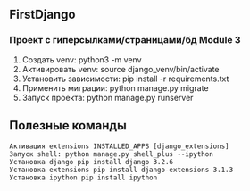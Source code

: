 ## FirstDjango
### Проект с гиперсылками/страницами/бд Module 3

1. Создать venv: python3 -m venv <venv-name>
2. Активировать venv: source django_venv/bin/activate
3. Установить зависимости: pip install -r requirements.txt
4. Применить миграции: python manage.py migrate
5. Запуск проекта: python manage.py runserver

## Полезные команды
```
Активация extensions INSTALLED_APPS [django_extensions]
Запуск shell: python manage.py shell_plus --ipython
Установка django pip install django 3.2.6
Установка extensions pip install django-extensions 3.1.3
Установка ipython pip install ipython
```
